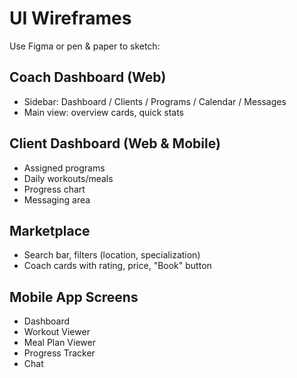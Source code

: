 # UI Wireframes

Use Figma or pen & paper to sketch:

## Coach Dashboard (Web)
- Sidebar: Dashboard / Clients / Programs / Calendar / Messages
- Main view: overview cards, quick stats

## Client Dashboard (Web & Mobile)
- Assigned programs
- Daily workouts/meals
- Progress chart
- Messaging area

## Marketplace
- Search bar, filters (location, specialization)
- Coach cards with rating, price, "Book" button

## Mobile App Screens
- Dashboard
- Workout Viewer
- Meal Plan Viewer
- Progress Tracker
- Chat
